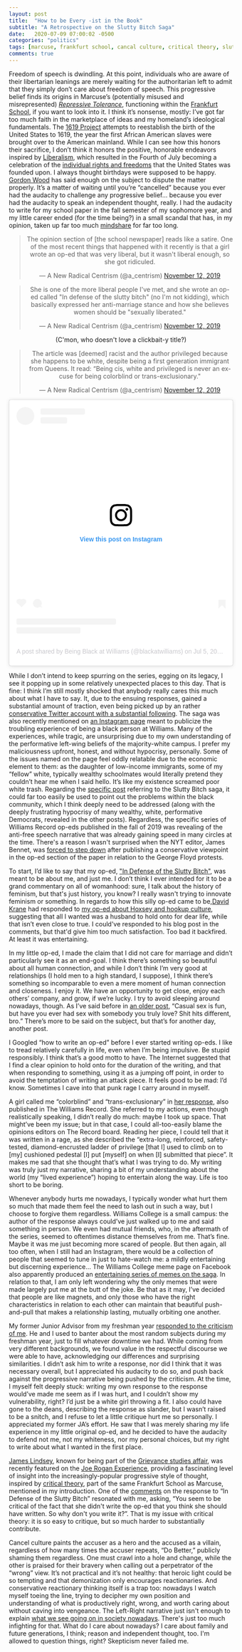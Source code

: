 ```yaml
---
layout: post
title:  "How to be Every -ist in the Book"
subtitle: "A Retrospective on the Slutty Bitch Saga"
date:   2020-07-09 07:00:02 -0500
categories: "politics"
tags: [marcuse, frankfurt school, cancal culture, critical theory, slutty bitch]
comments: true
---
```

Freedom of speech is dwindling. At this point, individuals who are aware of their libertarian leanings are merely waiting for the authoritarian left to admit that they simply don’t care about freedom of speech. This progressive belief finds its origins in Marcuse’s (potentially misused and misrepresented) <a href="https://www.marcuse.org/herbert/publications/1960s/1965-repressive-tolerance-fulltext.html" target="_blank"><i>Repressive Tolerance</i></a>, functioning within the <a href="https://open.spotify.com/episode/3UWdlsi4IZ2lmgiEugvX0o?si=A2vagcrbSumAoR-FEZ1-eg" target="_blank">Frankfurt School</a>, if you want to look into it. I think it’s nonsense, mostly: I’ve got far too much faith in the marketplace of ideas and my homeland’s ideological fundamentals. The <a href="https://www.nytimes.com/interactive/2019/08/14/magazine/1619-america-slavery.html" target="_blank">1619 Project</a> attempts to reestablish the birth of the United States to 1619, the year the first African American slaves were brought over to the American mainland. While I can see how this honors their sacrifice, I don’t think it honors the positive, honorable endeavors inspired by <a href="https://plato.stanford.edu/entries/liberalism/" target="_blank">Liberalism</a>, which resulted in the Fourth of July becoming a celebration of the <a href="https://www.constituteproject.org/constitution/United_States_of_America_1992" target="_blank">individual rights and freedoms</a> that the United States was founded upon. I always thought birthdays were supposed to be happy. <a href="https://www.theatlantic.com/ideas/archive/2019/12/historians-clash-1619-project/604093/" target="_blank">Gordon Wood</a> has said enough on the subject to dispute the matter properly. It’s a matter of waiting until you’re “cancelled” because you ever had the audacity to challenge any progressive belief... because you ever had the audacity to speak an independent thought, really. I had the audacity to write for my school paper in the fall semester of my sophomore year, and my little career ended (for the time being?) in a small scandal that has, in my opinion, taken up far too much <a href="{{ baseurl }}/images/nonsense/brainspace.jpg" target="_blank">mindshare</a> for far too long.<!-- more -->
<center>
<p><blockquote class="twitter-tweet" data-conversation="none" data-theme="dark"><p lang="en" dir="ltr">The opinion section of [the school newspaper] reads like a satire. One of the most recent things that happened with it recently is that a girl wrote an op-ed that was very liberal, but it wasn&#39;t liberal enough, so she got ridiculed.</p>&mdash; A New Radical Centrism (@a_centrism) <a href="https://twitter.com/a_centrism/status/1194150192276234240?ref_src=twsrc%5Etfw">November 12, 2019</a></blockquote> <script async src="https://platform.twitter.com/widgets.js" charset="utf-8"></script>
</p>
<p>
<blockquote class="twitter-tweet" data-conversation="none" data-theme="dark"><p lang="en" dir="ltr">She is one of the more liberal people I&#39;ve met, and she wrote an op-ed called &quot;In defense of the slutty bitch&quot; (no I&#39;m not kidding), which basically expressed her anti-marriage stance and how she believes women should be &quot;sexually liberated.&quot;</p>&mdash; A New Radical Centrism (@a_centrism) <a href="https://twitter.com/a_centrism/status/1194150283963752448?ref_src=twsrc%5Etfw">November 12, 2019</a></blockquote> <script async src="https://platform.twitter.com/widgets.js" charset="utf-8"></script>
(C'mon, who doesn't love a clickbait-y title?)</p>
<p>
<blockquote class="twitter-tweet" data-conversation="none" data-theme="dark"><p lang="en" dir="ltr">The article was [deemed] racist and the author privileged because she happens to be white, despite being a first generation immigrant from Queens. It read: “Being cis, white and privileged is never an excuse for being colorblind or trans-exclusionary.&quot;</p>&mdash; A New Radical Centrism (@a_centrism) <a href="https://twitter.com/a_centrism/status/1194150525773762561?ref_src=twsrc%5Etfw">November 12, 2019</a></blockquote> <script async src="https://platform.twitter.com/widgets.js" charset="utf-8"></script>
</p>
<p>
<blockquote class="instagram-media" data-instgrm-permalink="https://www.instagram.com/p/CCRGfutgwY-/?utm_source=ig_embed&amp;utm_campaign=loading" data-instgrm-version="12" style=" background:#FFF; border:0; border-radius:3px; box-shadow:0 0 1px 0 rgba(0,0,0,0.5),0 1px 10px 0 rgba(0,0,0,0.15); margin: 1px; max-width:540px; min-width:326px; padding:0; width:99.375%; width:-webkit-calc(100% - 2px); width:calc(100% - 2px);"><div style="padding:16px;"> <a href="https://www.instagram.com/p/CCRGfutgwY-/?utm_source=ig_embed&amp;utm_campaign=loading" style=" background:#FFFFFF; line-height:0; padding:0 0; text-align:center; text-decoration:none; width:100%;" target="_blank"> <div style=" display: flex; flex-direction: row; align-items: center;"> <div style="background-color: #F4F4F4; border-radius: 50%; flex-grow: 0; height: 40px; margin-right: 14px; width: 40px;"></div> <div style="display: flex; flex-direction: column; flex-grow: 1; justify-content: center;"> <div style=" background-color: #F4F4F4; border-radius: 4px; flex-grow: 0; height: 14px; margin-bottom: 6px; width: 100px;"></div> <div style=" background-color: #F4F4F4; border-radius: 4px; flex-grow: 0; height: 14px; width: 60px;"></div></div></div><div style="padding: 19% 0;"></div> <div style="display:block; height:50px; margin:0 auto 12px; width:50px;"><svg width="50px" height="50px" viewBox="0 0 60 60" version="1.1" xmlns="https://www.w3.org/2000/svg" xmlns:xlink="https://www.w3.org/1999/xlink"><g stroke="none" stroke-width="1" fill="none" fill-rule="evenodd"><g transform="translate(-511.000000, -20.000000)" fill="#000000"><g><path d="M556.869,30.41 C554.814,30.41 553.148,32.076 553.148,34.131 C553.148,36.186 554.814,37.852 556.869,37.852 C558.924,37.852 560.59,36.186 560.59,34.131 C560.59,32.076 558.924,30.41 556.869,30.41 M541,60.657 C535.114,60.657 530.342,55.887 530.342,50 C530.342,44.114 535.114,39.342 541,39.342 C546.887,39.342 551.658,44.114 551.658,50 C551.658,55.887 546.887,60.657 541,60.657 M541,33.886 C532.1,33.886 524.886,41.1 524.886,50 C524.886,58.899 532.1,66.113 541,66.113 C549.9,66.113 557.115,58.899 557.115,50 C557.115,41.1 549.9,33.886 541,33.886 M565.378,62.101 C565.244,65.022 564.756,66.606 564.346,67.663 C563.803,69.06 563.154,70.057 562.106,71.106 C561.058,72.155 560.06,72.803 558.662,73.347 C557.607,73.757 556.021,74.244 553.102,74.378 C549.944,74.521 548.997,74.552 541,74.552 C533.003,74.552 532.056,74.521 528.898,74.378 C525.979,74.244 524.393,73.757 523.338,73.347 C521.94,72.803 520.942,72.155 519.894,71.106 C518.846,70.057 518.197,69.06 517.654,67.663 C517.244,66.606 516.755,65.022 516.623,62.101 C516.479,58.943 516.448,57.996 516.448,50 C516.448,42.003 516.479,41.056 516.623,37.899 C516.755,34.978 517.244,33.391 517.654,32.338 C518.197,30.938 518.846,29.942 519.894,28.894 C520.942,27.846 521.94,27.196 523.338,26.654 C524.393,26.244 525.979,25.756 528.898,25.623 C532.057,25.479 533.004,25.448 541,25.448 C548.997,25.448 549.943,25.479 553.102,25.623 C556.021,25.756 557.607,26.244 558.662,26.654 C560.06,27.196 561.058,27.846 562.106,28.894 C563.154,29.942 563.803,30.938 564.346,32.338 C564.756,33.391 565.244,34.978 565.378,37.899 C565.522,41.056 565.552,42.003 565.552,50 C565.552,57.996 565.522,58.943 565.378,62.101 M570.82,37.631 C570.674,34.438 570.167,32.258 569.425,30.349 C568.659,28.377 567.633,26.702 565.965,25.035 C564.297,23.368 562.623,22.342 560.652,21.575 C558.743,20.834 556.562,20.326 553.369,20.18 C550.169,20.033 549.148,20 541,20 C532.853,20 531.831,20.033 528.631,20.18 C525.438,20.326 523.257,20.834 521.349,21.575 C519.376,22.342 517.703,23.368 516.035,25.035 C514.368,26.702 513.342,28.377 512.574,30.349 C511.834,32.258 511.326,34.438 511.181,37.631 C511.035,40.831 511,41.851 511,50 C511,58.147 511.035,59.17 511.181,62.369 C511.326,65.562 511.834,67.743 512.574,69.651 C513.342,71.625 514.368,73.296 516.035,74.965 C517.703,76.634 519.376,77.658 521.349,78.425 C523.257,79.167 525.438,79.673 528.631,79.82 C531.831,79.965 532.853,80.001 541,80.001 C549.148,80.001 550.169,79.965 553.369,79.82 C556.562,79.673 558.743,79.167 560.652,78.425 C562.623,77.658 564.297,76.634 565.965,74.965 C567.633,73.296 568.659,71.625 569.425,69.651 C570.167,67.743 570.674,65.562 570.82,62.369 C570.966,59.17 571,58.147 571,50 C571,41.851 570.966,40.831 570.82,37.631"></path></g></g></g></svg></div><div style="padding-top: 8px;"> <div style=" color:#3897f0; font-family:Arial,sans-serif; font-size:14px; font-style:normal; font-weight:550; line-height:18px;"> View this post on Instagram</div></div><div style="padding: 12.5% 0;"></div> <div style="display: flex; flex-direction: row; margin-bottom: 14px; align-items: center;"><div> <div style="background-color: #F4F4F4; border-radius: 50%; height: 12.5px; width: 12.5px; transform: translateX(0px) translateY(7px);"></div> <div style="background-color: #F4F4F4; height: 12.5px; transform: rotate(-45deg) translateX(3px) translateY(1px); width: 12.5px; flex-grow: 0; margin-right: 14px; margin-left: 2px;"></div> <div style="background-color: #F4F4F4; border-radius: 50%; height: 12.5px; width: 12.5px; transform: translateX(9px) translateY(-18px);"></div></div><div style="margin-left: 8px;"> <div style=" background-color: #F4F4F4; border-radius: 50%; flex-grow: 0; height: 20px; width: 20px;"></div> <div style=" width: 0; height: 0; border-top: 2px solid transparent; border-left: 6px solid #f4f4f4; border-bottom: 2px solid transparent; transform: translateX(16px) translateY(-4px) rotate(30deg)"></div></div><div style="margin-left: auto;"> <div style=" width: 0px; border-top: 8px solid #F4F4F4; border-right: 8px solid transparent; transform: translateY(16px);"></div> <div style=" background-color: #F4F4F4; flex-grow: 0; height: 12px; width: 16px; transform: translateY(-4px);"></div> <div style=" width: 0; height: 0; border-top: 8px solid #F4F4F4; border-left: 8px solid transparent; transform: translateY(-4px) translateX(8px);"></div></div></div> <div style="display: flex; flex-direction: column; flex-grow: 1; justify-content: center; margin-bottom: 24px;"> <div style=" background-color: #F4F4F4; border-radius: 4px; flex-grow: 0; height: 14px; margin-bottom: 6px; width: 224px;"></div> <div style=" background-color: #F4F4F4; border-radius: 4px; flex-grow: 0; height: 14px; width: 144px;"></div></div></a><p style=" color:#c9c8cd; font-family:Arial,sans-serif; font-size:14px; line-height:17px; margin-bottom:0; margin-top:8px; overflow:hidden; padding:8px 0 7px; text-align:center; text-overflow:ellipsis; white-space:nowrap;"><a href="https://www.instagram.com/p/CCRGfutgwY-/?utm_source=ig_embed&amp;utm_campaign=loading" style=" color:#c9c8cd; font-family:Arial,sans-serif; font-size:14px; font-style:normal; font-weight:normal; line-height:17px; text-decoration:none;" target="_blank">A post shared by Being Black at Williams (@blackatwilliams)</a> on <time style=" font-family:Arial,sans-serif; font-size:14px; line-height:17px;" datetime="2020-07-05T16:32:06+00:00">Jul 5, 2020 at 9:32am PDT</time></p></div></blockquote> <script async src="//www.instagram.com/embed.js"></script>
</p>
</center>
While I don’t intend to keep spurring on the series, egging on its legacy, I see it popping up in some relatively unexpected places to this day. That is fine: I think I’m still mostly shocked that anybody really cares this much about what I have to say. It, due to the ensuing responses, gained a substantial amount of traction, even being picked up by an rather <a href="https://twitter.com/a_centrism" target="_blank">conservative Twitter account with a substantial following</a>. The saga was also recently mentioned on <a href="https://www.instagram.com/blackatwilliams/" target="_blank">an Instagram page</a> meant to publicize the troubling experience of being a black person at Williams. Many of the experiences, while tragic, are unsurprising due to my own understanding of the performative left-wing beliefs of the majority-white campus. I prefer my maliciousness upfront, honest, and without hypocrisy, personally. Some of the issues named on the page feel oddly relatable due to the economic element to them: as the daughter of low-income immigrants, some of my “fellow” white, typically wealthy schoolmates would literally pretend they couldn’t hear me when I said hello. It’s like my existence screamed poor white trash. Regarding the <a href="https://www.instagram.com/p/CCRGfutgwY-/?igshid=19avv67vmibpx" target="_blank">specific post</a> referring to the Slutty Bitch saga, it could far too easily be used to point out the problems within the black community, which I think deeply need to be addressed (along with the deeply frustrating hypocrisy of many wealthy, white, performative Democrats, revealed in the other posts). Regardless, the specific series of Williams Record op-eds published in the fall of 2019 was revealing of the anti-free speech narrative that was already gaining speed in many circles at the time. There's a reason I wasn't surprised when the NYT editor, James Bennet, was <a href="https://www.bbc.com/news/world-us-canada-52959856" target="_blank">forced to step down</a> after publishing a conservative viewpoint in the op-ed section of the paper in relation to the George Floyd protests.

To start, I’d like to say that my op-ed, <a href="https://williamsrecord.com/2019/10/in-defense-of-the-slutty-bitch-not-letting-society-dictate-womens-preferences/" target="blank">"In Defense of the Slutty Bitch"</a>, was meant to be about me, and just me. I don’t think I ever intended for it to be a grand commentary on all of womanhood: sure, I talk about the history of feminism, but that's just history, you know? I really wasn't trying to innovate feminism or something. In regards to how this silly op-ed came to be,<a href="http://ephblog.com/2019/10/03/dynamics-of-romance/" target="_blank">David Krane</a> had responded to <a href="https://williamsrecord.com/2019/10/are-saturdays-really-for-the-boys-the-dynamics-of-romance-on-hoxsey/" target="_blank">my op-ed about Hoxsey and hookup culture</a>, suggesting that all I wanted was a husband to hold onto for dear life, while that isn’t even close to true. I could've responded to his blog post in the comments, but that'd give him too much satisfaction. Too bad it backfired. At least it was entertaining.

In my little op-ed, I made the claim that I did not care for marriage and didn’t particularly see it as an end-goal. I think there’s something so beautiful about all human connection, and while I don’t think I’m very good at relationships (I hold men to a high standard, I suppose), I think there’s something so incomparable to even a mere moment of human connection and closeness. I enjoy it. We have an opportunity to get close, enjoy each others’ company, and grow, if we’re lucky. I try to avoid sleeping around nowadays, though. As I’ve said before in <a href="{{ base.url }}/politics/2020/04/14/a-womans-power/" target="_blank">an older post</a>, “Casual sex is fun, but have you ever had sex with somebody you truly love? Shit hits different, bro.” There’s more to be said on the subject, but that’s for another day, another post.

I Googled “how to write an op-ed” before I ever started writing op-eds. I like to tread relatively carefully in life, even when I’m being impulsive. Be stupid responsibly. I think that’s a good motto to have. The Internet suggested that I find a clear opinion to hold onto for the duration of the writing, and that when responding to something, using it as a jumping off point, in order to avoid the temptation of writing an attack piece. It feels good to be mad: I’d know. Sometimes I cave into that punk rage I carry around in myself.

A girl called me “colorblind” and “trans-exclusionary” in <a href="https://williamsrecord.com/2019/11/hold-slutty-bitch-accountable-for-her-actions-being-cis-white-and-privileged-is-never-an-excuse-for-being-colorblind-or-trans-exclusionary/" target="_blank">her response</a>, also published in The Williams Record. She referred to my actions, even though realistically speaking, I didn’t really do much: maybe I took up space. That might’ve been my issue; but in that case, I could all-too-easily blame the opinions editors on The Record board. Reading her piece, I could tell that it was written in a rage, as she described the “extra-long, reinforced, safety-tested, diamond-encrusted ladder of privilege [that I] used to climb on to [my] cushioned pedestal [I] put [myself] on when [I] submitted that piece”. It makes me sad that she thought that’s what I was trying to do. My writing was truly just my narrative, sharing a bit of my understanding about the world (my “lived experience”) hoping to entertain along the way. Life is too short to be boring.

Whenever anybody hurts me nowadays, I typically wonder what hurt them so much that made them feel the need to lash out in such a way, but I choose to forgive them regardless. Williams College is a small campus: the author of the response always could’ve just walked up to me and said something in person. We even had mutual friends, who, in the aftermath of the series, seemed to oftentimes distance themselves from me. That’s fine. Maybe it was me just becoming more scared of people. But then again, all too often, when I still had an Instagram, there would be a collection of people that seemed to tune in just to hate-watch me: a mildly entertaining but discerning experience… The Williams College meme page on Facebook also apparently produced an <a href="http://ephblog.com/2019/11/21/the-slutty-bitch-chronicles/" target="_blank">entertaining series of memes on the saga</a>. In relation to that, I am only left wondering why the only memes that were made largely put me at the butt of the joke. Be that as it may, I’ve decided that people are like magnets, and only those who have the right characteristics in relation to each other can maintain that beautiful push-and-pull that makes a relationship lasting, mutually orbiting one another.

My former Junior Advisor from my freshman year <a href="https://williamsrecord.com/2019/11/guilty-by-omission/" target="_blank">responded to the criticism of me</a>. He and I used to banter about the most random subjects during my freshman year, just to fill whatever downtime we had. While coming from very different backgrounds, we found value in the respectful discourse we were able to have, acknowledging our differences and surprising similarities. I didn’t ask him to write a response, nor did I think that it was necessary overall, but I appreciated his audacity to do so, and push back against the progressive narrative being pushed by the criticism. At the time, I myself felt deeply stuck: writing my own response to the response would’ve made me seem as if I was hurt, and I couldn’t show my vulnerability, right? I’d just be a white girl throwing a fit. I also could have gone to the deans, describing the response as slander, but I wasn’t raised to be a snitch, and I refuse to let a little critique hurt me so personally. I appreciated my former JA’s effort. He saw that I was merely sharing my life experience in my little original op-ed, and he decided to have the audacity to defend not me, not my whiteness, nor my personal choices, but my right to write about what I wanted in the first place.

<a href="https://twitter.com/ConceptualJames" target="_blank">James Lindsey</a>, known for being part of the <a href="https://en.wikipedia.org/wiki/Grievance_studies_affair" target="_blank">Grievance studies affair</a>, was recently featured on the <a href="https://youtu.be/FtNW3I1FZ5o?t=2636" target="_blank">Joe Rogan Experience</a>, providing a fascinating level of insight into the increasingly-popular progressive style of thought, inspired by <a href="https://www.youtube.com/watch?v=6g5_tuXwOUg" target="_blank">critical theory</a>, part of the same Frankfurt School as Marcuse, mentioned in my introduction. One of the <a href="http://disq.us/p/25ekpx8" target="_blank">comments</a> on the response to “In Defense of the Slutty Bitch” resonated with me, asking, “You seem to be critical of the fact that she didn't write the op-ed that you think she should have written. So why don't you write it?”. That is my issue with critical theory: it is so easy to critique, but so much harder to substantially contribute.

Cancel culture paints the accuser as a hero and the accused as a villain, regardless of how many times the accuser repeats, “Do Better,” publicly shaming them regardless. One must crawl into a hole and change, while the other is praised for their bravery when calling out a perpetrator of the “wrong” view. It’s not practical and it’s not healthy: that heroic light could be so tempting and that demonization only encourages reactionaries. And conservative reactionary thinking itself is a trap too: nowadays I watch myself toeing the line, trying to decipher my own position and understanding of what is productively right, wrong, and worth caring about without caving into vengeance. The Left-Right narrative just isn't enough to explain <a href="https://thefederalist.com/2015/07/06/welcome-to-culture-war-4-0-the-coming-overreach/" target="_blank">what we see going on in society nowadays</a>. There's just too much infighting for that. What do I care about nowadays? I care about family and future generations, I think; reason and independent thought, too. I'm allowed to question things, right? Skepticism never failed me.
